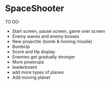 # SpaceShooter


TO DO:
- Start screen, pause screen, game over screen
- Enemy waves and enemy bosses
- New projectile (bomb & homing missile)
- BombUp
- Score and Hp display
- Enemies get gradually stronger
- More powerups 
- leaderboard
- add more types of planes 
- Add moving planet
